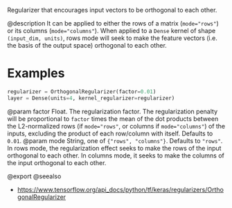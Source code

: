 Regularizer that encourages input vectors to be orthogonal to each other.

@description
It can be applied to either the rows of a matrix (`mode="rows"`) or its
columns (`mode="columns"`). When applied to a `Dense` kernel of shape
`(input_dim, units)`, rows mode will seek to make the feature vectors
(i.e. the basis of the output space) orthogonal to each other.

# Examples
```python
regularizer = OrthogonalRegularizer(factor=0.01)
layer = Dense(units=4, kernel_regularizer=regularizer)
```

@param factor Float. The regularization factor. The regularization penalty
    will be proportional to `factor` times the mean of the dot products
    between the L2-normalized rows (if `mode="rows"`, or columns if
    `mode="columns"`) of the inputs, excluding the product of each
    row/column with itself.  Defaults to `0.01`.
@param mode String, one of `{"rows", "columns"}`. Defaults to `"rows"`. In
    rows mode, the regularization effect seeks to make the rows of the
    input orthogonal to each other. In columns mode, it seeks to make
    the columns of the input orthogonal to each other.

@export
@seealso
+ <https://www.tensorflow.org/api_docs/python/tf/keras/regularizers/OrthogonalRegularizer>
